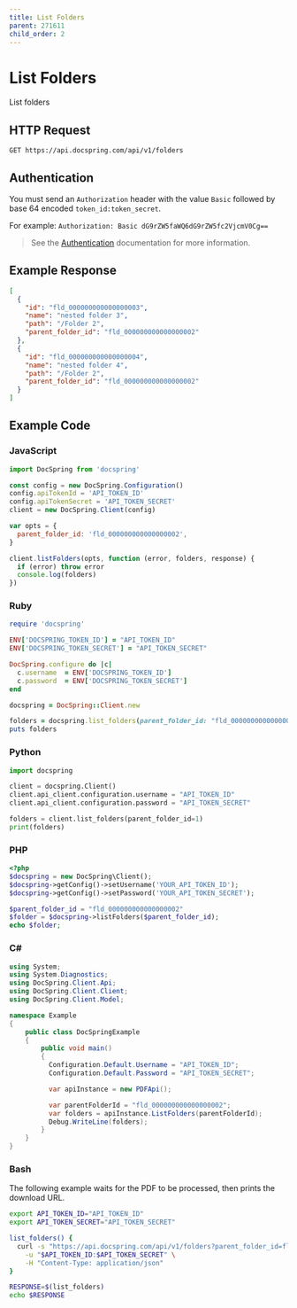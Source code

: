 ```yaml
---
title: List Folders
parent: 271611
child_order: 2
---
```


# List Folders

List folders

## HTTP Request

`GET https://api.docspring.com/api/v1/folders`

## Authentication

You must send an `Authorization` header with the value `Basic` followed by base 64 encoded `token_id:token_secret`.

For example: `Authorization: Basic dG9rZW5faWQ6dG9rZW5fc2VjcmV0Cg==`

> See the [Authentication](../../install-api-client/authentication) documentation for more information.

## Example Response

```json
[
  {
    "id": "fld_000000000000000003",
    "name": "nested folder 3",
    "path": "/Folder 2",
    "parent_folder_id": "fld_000000000000000002"
  },
  {
    "id": "fld_000000000000000004",
    "name": "nested folder 4",
    "path": "/Folder 2",
    "parent_folder_id": "fld_000000000000000002"
  }
]
```

## Example Code

### JavaScript

```javascript
import DocSpring from 'docspring'

const config = new DocSpring.Configuration()
config.apiTokenId = 'API_TOKEN_ID'
config.apiTokenSecret = 'API_TOKEN_SECRET'
client = new DocSpring.Client(config)

var opts = {
  parent_folder_id: 'fld_000000000000000002',
}

client.listFolders(opts, function (error, folders, response) {
  if (error) throw error
  console.log(folders)
})
```

### Ruby

```ruby
require 'docspring'

ENV['DOCSPRING_TOKEN_ID'] = "API_TOKEN_ID"
ENV['DOCSPRING_TOKEN_SECRET'] = "API_TOKEN_SECRET"

DocSpring.configure do |c|
  c.username  = ENV['DOCSPRING_TOKEN_ID']
  c.password  = ENV['DOCSPRING_TOKEN_SECRET']
end

docspring = DocSpring::Client.new

folders = docspring.list_folders(parent_folder_id: "fld_000000000000000002")
puts folders
```

### Python

```python
import docspring

client = docspring.Client()
client.api_client.configuration.username = "API_TOKEN_ID"
client.api_client.configuration.password = "API_TOKEN_SECRET"

folders = client.list_folders(parent_folder_id=1)
print(folders)
```

### PHP

```php
<?php
$docspring = new DocSpring\Client();
$docspring->getConfig()->setUsername('YOUR_API_TOKEN_ID');
$docspring->getConfig()->setPassword('YOUR_API_TOKEN_SECRET');

$parent_folder_id = "fld_000000000000000002"
$folder = $docspring->listFolders($parent_folder_id);
echo $folder;
```

### C#

```csharp
using System;
using System.Diagnostics;
using DocSpring.Client.Api;
using DocSpring.Client.Client;
using DocSpring.Client.Model;

namespace Example
{
    public class DocSpringExample
    {
        public void main()
        {
          Configuration.Default.Username = "API_TOKEN_ID";
          Configuration.Default.Password = "API_TOKEN_SECRET";

          var apiInstance = new PDFApi();

          var parentFolderId = "fld_000000000000000002";
          var folders = apiInstance.ListFolders(parentFolderId);
          Debug.WriteLine(folders);
        }
    }
}
```

### Bash

The following example waits for the PDF to be processed, then prints the download URL.

```bash
export API_TOKEN_ID="API_TOKEN_ID"
export API_TOKEN_SECRET="API_TOKEN_SECRET"

list_folders() {
  curl -s "https://api.docspring.com/api/v1/folders?parent_folder_id=fld_000000000000000002" \
    -u "$API_TOKEN_ID:$API_TOKEN_SECRET" \
    -H "Content-Type: application/json"
}

RESPONSE=$(list_folders)
echo $RESPONSE
```